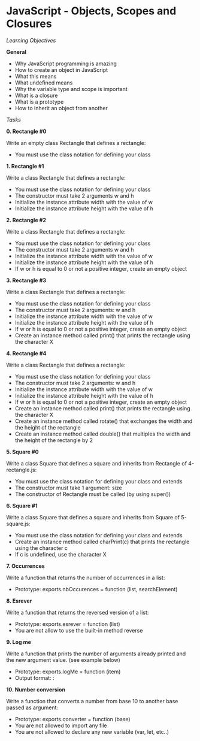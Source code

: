 # JavaScript - Objects, Scopes and Closures

*Learning Objectives*

**General**

- Why JavaScript programming is amazing
- How to create an object in JavaScript
- What this means
- What undefined means
- Why the variable type and scope is important
- What is a closure
- What is a prototype
- How to inherit an object from another


*Tasks*

**0. Rectangle #0**

Write an empty class Rectangle that defines a rectangle:
- You must use the class notation for defining your class

**1. Rectangle #1**

Write a class Rectangle that defines a rectangle:

- You must use the class notation for defining your class
- The constructor must take 2 arguments w and h
- Initialize the instance attribute width with the value of w
- Initialize the instance attribute height with the value of h

**2. Rectangle #2**

Write a class Rectangle that defines a rectangle:

- You must use the class notation for defining your class
- The constructor must take 2 arguments w and h
- Initialize the instance attribute width with the value of w
- Initialize the instance attribute height with the value of h
- If w or h is equal to 0 or not a positive integer, create an empty object

**3. Rectangle #3**

Write a class Rectangle that defines a rectangle:

- You must use the class notation for defining your class
- The constructor must take 2 arguments: w and h
- Initialize the instance attribute width with the value of w
- Initialize the instance attribute height with the value of h
- If w or h is equal to 0 or not a positive integer, create an empty object
- Create an instance method called print() that prints the rectangle using the character X

**4. Rectangle #4**

Write a class Rectangle that defines a rectangle:

- You must use the class notation for defining your class
- The constructor must take 2 arguments: w and h
- Initialize the instance attribute width with the value of w
- Initialize the instance attribute height with the value of h
- If w or h is equal to 0 or not a positive integer, create an empty object
- Create an instance method called print() that prints the rectangle using the character X
- Create an instance method called rotate() that exchanges the width and the height of the rectangle
- Create an instance method called double() that multiples the width and the height of the rectangle by 2

**5. Square #0**

Write a class Square that defines a square and inherits from Rectangle of 4-rectangle.js:

- You must use the class notation for defining your class and extends
- The constructor must take 1 argument: size
- The constructor of Rectangle must be called (by using super())

**6. Square #1**

Write a class Square that defines a square and inherits from Square of 5-square.js:

- You must use the class notation for defining your class and extends
- Create an instance method called charPrint(c) that prints the rectangle using the character c
- If c is undefined, use the character X

**7. Occurrences**

Write a function that returns the number of occurrences in a list:
- Prototype: exports.nbOccurences = function (list, searchElement)

**8. Esrever**

Write a function that returns the reversed version of a list:
- Prototype: exports.esrever = function (list)
- You are not allow to use the built-in method reverse

**9. Log me**

Write a function that prints the number of arguments already printed and the new argument value. (see example below)
- Prototype: exports.logMe = function (item)
- Output format: <number arguments already printed>: <current argument value>

**10. Number conversion**

Write a function that converts a number from base 10 to another base passed as argument:
- Prototype: exports.converter = function (base)
- You are not allowed to import any file
- You are not allowed to declare any new variable (var, let, etc..)